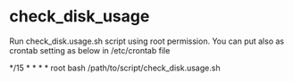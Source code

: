 # check_disk_usage

Run check_disk.usage.sh script using root permission. 
You can put also as crontab setting as below in /etc/crontab file

*/15 * * * * root bash /path/to/script/check_disk.usage.sh

